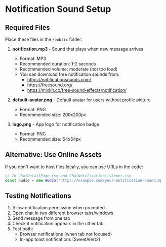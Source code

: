 # Notification Sound Setup

## Required Files

Place these files in the `/public` folder:

1. **notification.mp3** - Sound that plays when new message arrives

   - Format: MP3
   - Recommended duration: 1-2 seconds
   - Recommended volume: moderate (not too loud)
   - You can download free notification sounds from:
     - https://notificationsounds.com/
     - https://freesound.org/
     - https://mixkit.co/free-sound-effects/notification/

2. **default-avatar.png** - Default avatar for users without profile picture

   - Format: PNG
   - Recommended size: 200x200px

3. **logo.png** - App logo for notification badge
   - Format: PNG
   - Recommended size: 64x64px

## Alternative: Use Online Assets

If you don't want to host files locally, you can use URLs in the code:

```typescript
// In ChatDetailPage.tsx and ChatNotificationListener.tsx
const audio = new Audio("https://example.com/your-notification-sound.mp3");
```

## Testing Notifications

1. Allow notification permission when prompted
2. Open chat in two different browser tabs/windows
3. Send message from one tab
4. Check if notification appears in the other tab
5. Test both:
   - Browser notifications (when tab not focused)
   - In-app toast notifications (SweetAlert2)
